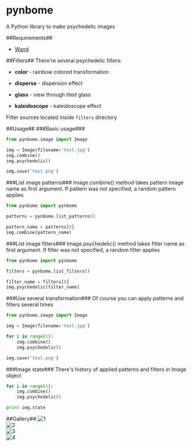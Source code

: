 pynbome
=============

A Python library to make psychedelic images

##Requirements##
* [Wand](http://wand-py.org/)

##Filters##
There're several psychedelic filters:

* **color** - rainbow colored transformation

* **disperse** - dispersion effect

* **glass** - view through tiled glass

* **kaleidoscope** - kaleidoscope effect

Filter sources located inside <code>filters</code> directory

##Usage##
###Basic usage###
```python
from pynbome.image import Image

img = Image(filename='test.jpg')
img.combine()
img.psychedelic()

img.save('test.png')
```

###List image patterns###
Image.combine() method takes pattern image name as first argument. If pattern was not specified, a random pattern applies

```python
from pynbome import pynbome

patterns = pynbome.list_patterns()

pattern_name = patterns[0]
img.combine(pattern_name)
```

###List image filters###
Image.psychedelic() method takes filter name as first argument. If filter was not specified, a random filter applies

```python
from pynbome import pynbome

filters = pynbome.list_filters()

filter_name = filters[0]
img.psychedelic(filter_name)
```

###Use several transformation###
Of course you can apply patterns and filters several times

```python
from pynbome.image import Image

img = Image(filename='test.jpg')

for i in range(3):
    img.combine()
    img.psychedelic()

img.save('test.png')
```

###Image state###
There's history of applied patterns and filters in Image object

```python
for i in range(3):
    img.combine()
    img.psychedelic()

print img.state
```

##Gallery##
![1](http://i.imgur.com/jdVT3kI.jpg)  
![2](http://i.imgur.com/fm3wTvV.jpg)  
![3](http://i.imgur.com/OPf42cu.jpg)  
![4](http://i.imgur.com/ifj27ev.jpg)
